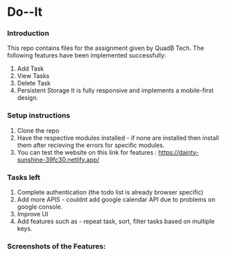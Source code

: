 # Do--It
### Introduction
This repo contains files for the assignment given by QuadB Tech.
The following features have been implemented successfully:
1. Add Task
2. View Tasks
3. Delete Task
4. Persistent Storage
It is fully responsive and implements a mobile-first design.
### Setup instructions
1. Clone the repo
2. Have the respective modules installed - if none are installed then install them after recieving the errors for specific modules.
3. You can test the website on this link for features : https://dainty-sunshine-39fc30.netlify.app/
### Tasks left
1. Complete authentication (the todo list is already browser specific)
2. Add more APIS - couldnt add google calendar API due to problems on google console.
3. Improve UI
4. Add features such as - repeat task, sort, filter tasks based on multiple keys.
### Screenshots of the Features:



